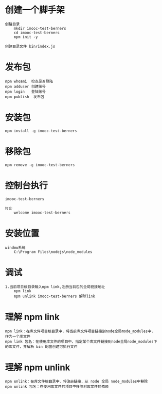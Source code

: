 # 创建一个脚手架

    创建目录
        mkdir imooc-test-berners
        cd imooc-test-berners
        npm init -y

    创建目录文件 bin/index.js

# 发布包

    npm whoami  检查是否登陆
    npm adduser 创建账号
    npm login   登陆账号
    npm publish  发布包

# 安装包

    npm install -g imooc-test-berners

# 移除包
    npm remove -g imooc-test-berners

# 控制台执行
    imooc-test-berners

    打印
        welcome imooc-test-berners

# 安装位置
    window系统
        C:\Program Files\nodejs\node_modules

# 调试
    1.当前项目根目录输入npm link,注册当前包的全局链接地址
        npm link
        npm unlink imooc-test-berners 解除link

# 理解 npm link
    npm link：在库文件项目根目录中，将当前库文件项目链接到node全局mode_modules中，作为一个库文件
    npm link 包名：在使用库文件的项目中，指定某个库文件链接到node全局node_modules下的库文件，并解析 bin 配置创建可执行文件
    

# 理解 npm unlink
    npm unlink：在库文件根目录中，将注册链接，从 node 全局 node_modules中移除
    npm unlink 包名：在使用库文件的项目中移除对库文件的依赖
    